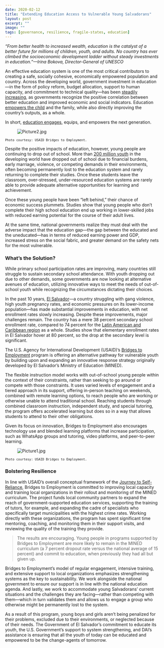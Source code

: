 ```yaml
---
date: 2020-02-12
title: "Extending Education Access to Vulnerable Young Salvadorans"
layout: post
excerpt: ""
image: ""
tags: [governance, resilience, fragile-states, education]
---
```

<p><em>“From better health to increased wealth, education is the catalyst of a better future for millions of children, youth, and adults. No country has ever climbed the socioeconomic development ladder without steady investments in education.”—Irina Bokova, Director-General of UNESCO</em></p><p>An effective education system is one of the most critical contributors to creating a safe, socially cohesive, economically empowered population and country. Across the developing world, government investment in education—in the form of policy reform, budget allocation, support to human capacity, and commitment to technical quality—has been <a href="https://ourworldindata.org/financing-education">steadily increasing</a>, as governments recognize the positive correlation between better education and improved economic and social indicators. Education <a href="https://www.worldbank.org/en/news/immersive-story/2017/08/22/educating-girls-ending-child-marriage">empowers the child</a> and the family, while also directly improving the country’s outputs, as a whole.</p><p>In short, <a href="https://www.globalpartnership.org/results/education-data-highlights">education engages</a>, equips, and empowers the next generation.</p><figure class="kg-card kg-image-card"><img src="https://pubs.ghost.io/uploads/Picture2.jpg" class="kg-image" alt="Picture2.jpg" loading="lazy"></figure><p><code><code>Photo courtesy: USAID Bridges to Employment.</code></code></p><p>Despite the positive impacts of education, however, young people are continuing to drop out of school. More than <a href="http://uis.unesco.org/sites/default/files/documents/new-methodology-shows-258-million-children-adolescents-and-youth-are-out-school.pdf">200 million youth</a> in the developing world have dropped out of school due to financial burdens, early marriage, violence, or competing demands in their environments, often becoming permanently lost to the education system and rarely returning to complete their studies. Once these students leave the classroom, over-stressed, under-resourced education systems are rarely able to provide adequate alternative opportunities for learning and achievement.</p><p>Once these young people have been “left behind,” their chance of economic success plummets. Studies show that young people who don’t complete their high school education end up working in lower-skilled jobs with reduced earning potential for the course of their adult lives.</p><p>At the same time, national governments realize they must deal with the adverse impact that the education gap—the gap between the educated and the uneducated—has in terms of reduced earning power and GDP, increased stress on the social fabric, and greater demand on the safety nets for the most vulnerable.</p><h3 id="what-s-the-solution">What’s the Solution?</h3><p>While primary school participation rates are improving, many countries still struggle to sustain secondary school attendance. With youth dropping out due to other demands, some governments are now looking at alternative avenues of education, utilizing innovative ways to meet the needs of out-of-school youth while recognizing the circumstances dictating their choices.</p><p>In the past 10 years, <a href="https://education.stateuniversity.com/pages/427/El-Salvador.html">El Salvador</a>—a country struggling with gang violence, high youth pregnancy rates, and economic pressures on its lower-income population—has made substantial improvements in education, with net enrollment rates slowly increasing. Despite these improvements, major challenges remain. The country has a mere 38 percent secondary school enrollment rate, compared to 74 percent for the <a href="https://www.oecd.org/countries/elsalvador/Youth-Well-being-Policy-Review-of-El-Salvador-Assessment-and-Recommendations.pdf">Latin American and Caribbean region</a> as a whole. Studies show that elementary enrollment rates in El Salvador hover at 80 percent, so the drop at the secondary level is significant.</p><p>The U.S. Agency for International Development (USAID)’s <a href="https://www.dai.com/our-work/projects/usaid-el-salvador-puentes-para-el-empleo-bridges-employment-project">Bridges to Employment</a> program is offering an alternative pathway for vulnerable youth by building upon and expanding an innovative response strategy originally developed by El Salvador’s Ministry of Education (MINED).</p><p>The flexible instruction model works with out-of-school young people within the context of their constraints, rather than seeking to go around or compete with those constraints. It uses varied levels of engagement and a tiered approach in its support, offering in-person teaching on weekends, combined with remote learning options, to reach people who are working or otherwise unable to attend traditional school. Reaching students through combined classroom instruction, independent study, and special tutoring, the program offers accelerated learning but does so in a way that allows students to attend to their other obligations.</p><p>Given its focus on innovation, Bridges to Employment also encourages technology use and blended learning platforms that increase participation, such as WhatsApp groups and tutoring, video platforms, and peer-to-peer learning.</p><figure class="kg-card kg-image-card"><img src="https://pubs.ghost.io/uploads/Picture1.jpg" class="kg-image" alt="Picture1.jpg" loading="lazy"></figure><p><code><code>Photo courtesy: USAID Bridges to Employment.</code></code></p><h3 id="bolstering-resilience">Bolstering Resilience</h3><p>In line with USAID’s overall conceptual framework of the <a href="https://www.usaid.gov/selfreliance">Journey to Self-Reliance</a>, Bridges to Employment is committed to improving local capacity and training local organizations in their rollout and monitoring of the MINED curriculum. The project funds local community partners to expand the reach of government-supported education services, supporting the training of tutors, for example, and expanding the cadre of specialists who specifically target municipalities with the highest crime rates. Working directly with these organizations, the program has spent significant time mentoring, coaching, and monitoring them in their support visits, and reviewing the quality of the training they provide.</p><blockquote>The results are encouraging. Young people in programs supported by Bridges to Employment are more likely to remain in the MINED curriculum (a 7 percent dropout rate versus the national average of 15 percent) and commit to education, when previously they had all but given up.</blockquote><p>Bridges to Employment’s model of regular engagement, intensive training, and extensive support to local organizations emphasizes strengthening systems as the key to sustainability. We work alongside the national government to ensure our support is in line with the national education agenda. And lastly, we work to accommodate young Salvadorans’ current situations and the challenges they are facing—rather than competing with them—which in turn validates them and allows us to engage a group who otherwise might be permanently lost to the system.</p><p>As a result of this program, young boys and girls aren’t being penalized for their problems, excluded due to their environments, or neglected because of their needs. The Government of El Salvador’s commitment to educate its youth, the U.S. Government’s support to system strengthening, and DAI’s assistance is ensuring that all the youth of today can be educated and empowered to be the change-agents of tomorrow.</p>
  